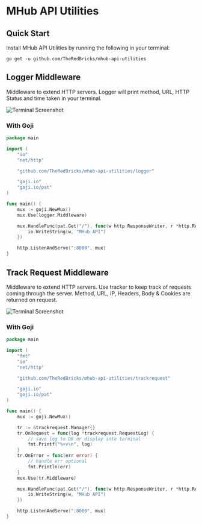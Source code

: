 # MHub API Utilities

## Quick Start
Install MHub API Utilities by running the following in your terminal:
```
go get -u github.com/TheRedBricks/mhub-api-utilities
```

## Logger Middleware
Middleware to extend HTTP servers. Logger will print method, URL, HTTP Status and time taken in your terminal.

![Terminal Screenshot](https://user-images.githubusercontent.com/1572333/37758694-0e1f0df8-2dec-11e8-920e-e30dcb0160f2.png "Terminal Screenshot")

### With Goji
```go
package main

import (
	"io"
	"net/http"

	"github.com/TheRedBricks/mhub-api-utilities/logger"

	"goji.io"
	"goji.io/pat"
)

func main() {
	mux := goji.NewMux()
	mux.Use(logger.Middleware)

	mux.HandleFunc(pat.Get("/"), func(w http.ResponseWriter, r *http.Request) {
		io.WriteString(w, "MHub API")
	})

	http.ListenAndServe(":8000", mux)
}
```

## Track Request Middleware
Middleware to extend HTTP servers. Use tracker to keep track of requests coming through the server. Method, URL, IP, Headers, Body & Cookies are returned on request.

![Terminal Screenshot](https://user-images.githubusercontent.com/1572333/38293471-2a383270-381a-11e8-95ac-06229d2246e1.png "Terminal Screenshot")

### With Goji
```go
package main

import (
	"fmt"
	"io"
	"net/http"

	"github.com/TheRedBricks/mhub-api-utilities/trackrequest"

	"goji.io"
	"goji.io/pat"
)

func main() {
	mux := goji.NewMux()

	tr := &trackrequest.Manager{}
	tr.OnRequest = func(log *trackrequest.RequestLog) {
		// save log to DB or display into terminal
		fmt.Printf("%+v\n", log)
	}
	tr.OnError = func(err error) {
		// handle err optional
		fmt.Println(err)
	}
	mux.Use(tr.Middleware)

	mux.HandleFunc(pat.Get("/"), func(w http.ResponseWriter, r *http.Request) {
		io.WriteString(w, "MHub API")
	})

	http.ListenAndServe(":8000", mux)
}
```
